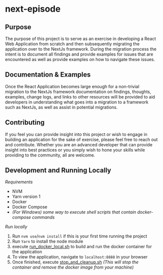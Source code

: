 # next-episode  

## Purpose  
The purpose of this project is to serve as an exercise in developing a React Web Application from scratch
and then subsequently migrating the application over to the NextJs framework. During the migration
process the intent is to document all findings and provide examples for issues that are encountered
as well as provide examples on how to navigate these issues.

## Documentation & Examples  

Once the React Application becomes large enough for a non-trivial migration to the NextJs framework
documentation on findings, thoughts, examples, change logs, and links to other resources will
be provided to aid developers in understanding what goes into a migration to a framework such as NextJs,
as well as assist in potential migrations.

## Contributing  

If you feel you can provide insight into this project or wish to engage in building an application
for the sake of exercise, please feel free to reach out and contribute. Whether you are an advanced 
developer that can provide insight into best practices or you simply wish to hone your skills while
providing to the community, all are welcome.

## Development and Running Locally

_Requirements_  

* NVM  
* Yarn version 1  
* Docker
* Docker Compose  
* _(For Windows) some way to execute shell scripts that contain docker-compose commands_  

_Run locally_  

1. Run `nvm use`/`nvm install` if this is your first time running the project
1. Run `Yarn` to install the node module
1. execute [run_docker_local.sh](./local/run_docker_local.sh) to build and run the docker container for the application
1. To view the application, navigate to `localhost:8888` in your browser
1. Once finished, execute [stop_and_cleanup.sh](./local/stop_and_cleanup.sh) _(This will stop the container and remove
the docker image from your machine)_  
